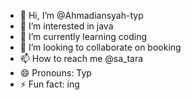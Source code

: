 - 👋 Hi, I’m @Ahmadiansyah-typ
- 👀 I’m interested in java
- 🌱 I’m currently learning coding
- 💞️ I’m looking to collaborate on booking
- 📫 How to reach me @sa_tara
- 😄 Pronouns: Typ
- ⚡ Fun fact: ing

<!---
Ahmadiansyah-typ/Ahmadiansyah-typ is a ✨ special ✨ repository because its `README.md` (this file) appears on your GitHub profile.
You can click the Preview link to take a look at your changes.
--->
